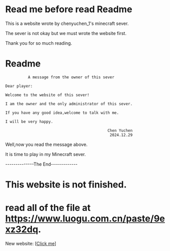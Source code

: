 # Read me before read Readme

This is a website wrote by chenyuchen_1's minecraft sever.

The sever is not okay but we must wrote the website first.

Thank you for so much reading.

# Readme
```
          A message from the owner of this sever

Dear player:

Welcome to the website of this sever!

I am the owner and the only administrator of this sever.

If you have any good idea,welcome to talk with me.

I will be very happy.

                                             Chen Yuchen
                                              2024.12.29
```

Well,now you read the message above.

It is time to play in my Minecraft sever.

--------------The End-------------

# This website is not finished.
# read all of the file at https://www.luogu.com.cn/paste/9exz32dq.

New website: [[Click me](https://chenyuchen-1.github.io/Cmjs.wiki.github.io/index.html)]
